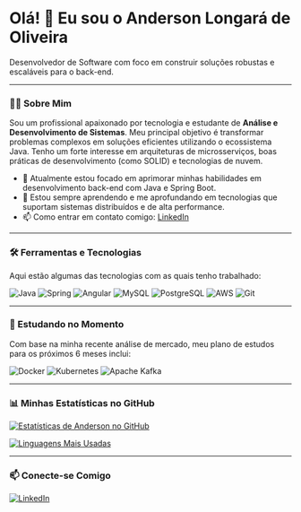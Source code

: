# Olá! 👋 Eu sou o Anderson Longará de Oliveira

Desenvolvedor de Software com foco em construir soluções robustas e escaláveis para o back-end.

---

### 👨‍💻 Sobre Mim

Sou um profissional apaixonado por tecnologia e estudante de **Análise e Desenvolvimento de Sistemas**. Meu principal objetivo é transformar problemas complexos em soluções eficientes utilizando o ecossistema Java. Tenho um forte interesse em arquiteturas de microsserviços, boas práticas de desenvolvimento (como SOLID) e tecnologias de nuvem.

- 🔭 Atualmente estou focado em aprimorar minhas habilidades em desenvolvimento back-end com Java e Spring Boot.
- 🌱 Estou sempre aprendendo e me aprofundando em tecnologias que suportam sistemas distribuídos e de alta performance.
- 📫 Como entrar em contato comigo: [LinkedIn](https://www.linkedin.com/in/andersonlongara/)

---

### 🛠️ Ferramentas e Tecnologias

Aqui estão algumas das tecnologias com as quais tenho trabalhado:

![Java](https://img.shields.io/badge/Java-ED8B00?style=for-the-badge&logo=openjdk&logoColor=white)
![Spring](https://img.shields.io/badge/Spring-6DB33F?style=for-the-badge&logo=spring&logoColor=white)
![Angular](https://img.shields.io/badge/Angular-DD0031?style=for-the-badge&logo=angular&logoColor=white)
![MySQL](https://img.shields.io/badge/MySQL-4479A1?style=for-the-badge&logo=mysql&logoColor=white)
![PostgreSQL](https://img.shields.io/badge/PostgreSQL-4169E1?style=for-the-badge&logo=postgresql&logoColor=white)
![AWS](https://img.shields.io/badge/AWS-232F3E?style=for-the-badge&logo=amazon-aws&logoColor=white)
![Git](https://img.shields.io/badge/GIT-E44C30?style=for-the-badge&logo=git&logoColor=white)

---

### 🚀 Estudando no Momento

Com base na minha recente análise de mercado, meu plano de estudos para os próximos 6 meses inclui:

![Docker](https://img.shields.io/badge/Docker-2496ED?style=for-the-badge&logo=docker&logoColor=white)
![Kubernetes](https://img.shields.io/badge/Kubernetes-326CE5?style=for-the-badge&logo=kubernetes&logoColor=white)
![Apache Kafka](https://img.shields.io/badge/Apache%20Kafka-231F20?style=for-the-badge&logo=apachekafka&logoColor=white)

---

### 📊 Minhas Estatísticas no GitHub

[![Estatísticas de Anderson no GitHub](https://github-readme-stats.vercel.app/api?username=SEU-USERNAME-DO-GITHUB-AQUI&show_icons=true&theme=dracula&include_all_commits=true&count_private=true)](https://github.com/anuraghazra/github-readme-stats)

[![Linguagens Mais Usadas](https://github-readme-stats.vercel.app/api/top-langs/?username=SEU-USERNAME-DO-GITHUB-AQUI&layout=compact&langs_count=7&theme=dracula)](https://github.com/anuraghazra/github-readme-stats)

---

### 📫 Conecte-se Comigo

[![LinkedIn](https://img.shields.io/badge/linkedin-%230077B5.svg?style=for-the-badge&logo=linkedin&logoColor=white)](https://www.linkedin.com/in/andersonlongara/)
